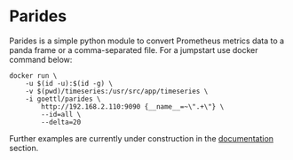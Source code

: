 # Parides

Parides is a simple python module to convert Prometheus metrics data to a
panda frame or a comma-separated file. For a jumpstart use docker
command below:

    docker run \
        -u $(id -u):$(id -g) \
        -v $(pwd)/timeseries:/usr/src/app/timeseries \
        -i goettl/parides \
            http://192.168.2.110:9090 {__name__=~\".+\"} \
            --id=all \
            --delta=20 


Further examples are currently under construction in the [documentation](docs/index.md) 
section.